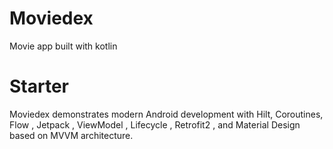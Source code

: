 # Moviedex

Movie app built with kotlin


# Starter
Moviedex demonstrates modern Android development with Hilt, Coroutines, Flow , Jetpack , ViewModel , Lifecycle , Retrofit2 , and Material Design based on MVVM architecture.
